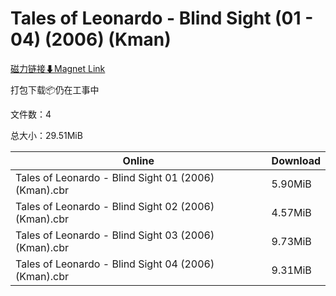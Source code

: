 # Tales of Leonardo - Blind Sight (01 - 04) (2006) (Kman)

[磁力链接⬇Magnet Link](magnet:?xt=urn:btih:2e47c862587b421966ef1d6158965a4d5b5cd02a&dn=Tales%20of%20Leonardo%20-%20Blind%20Sight%20%2801%20-%2004%29%20%282006%29%20%28Kman%29)

打包下载📦仍在工事中

文件数：4

总大小：29.51MiB

Online | Download
--- | ---
Tales of Leonardo - Blind Sight 01 (2006) (Kman).cbr | 5.90MiB
Tales of Leonardo - Blind Sight 02 (2006) (Kman).cbr | 4.57MiB
Tales of Leonardo - Blind Sight 03 (2006) (Kman).cbr | 9.73MiB
Tales of Leonardo - Blind Sight 04 (2006) (Kman).cbr | 9.31MiB